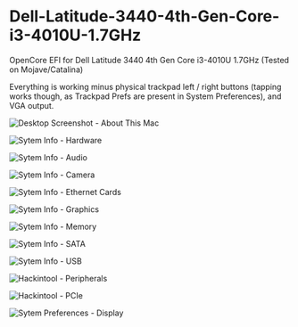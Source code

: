 # Dell-Latitude-3440-4th-Gen-Core-i3-4010U-1.7GHz
OpenCore EFI for Dell Latitude 3440 4th Gen Core i3-4010U 1.7GHz (Tested on Mojave/Catalina)

Everything is working minus physical trackpad left / right buttons (tapping works though, as Trackpad Prefs are present in System Preferences), and VGA output.

![Desktop Screenshot - About This Mac](Screenshots/Screenshot_01.png?raw=true "Desktop Screenshot - About This Mac")

![Sytem Info - Hardware](Screenshots/Screenshot_02.png?raw=true "System Info - Hardware")

![Sytem Info - Audio](Screenshots/Screenshot_03.png?raw=true "System Info - Audio")

![Sytem Info - Camera](Screenshots/Screenshot_04.png?raw=true "System Info - Camera")

![Sytem Info - Ethernet Cards](Screenshots/Screenshot_05.png?raw=true "System Info - Ethernet Cards")

![Sytem Info - Graphics](Screenshots/Screenshot_06.png?raw=true "System Info - Graphics")

![Sytem Info - Memory](Screenshots/Screenshot_07.png?raw=true "System Info - Memory")

![Sytem Info - SATA](Screenshots/Screenshot_08.png?raw=true "System Info - SATA")

![Sytem Info - USB](Screenshots/Screenshot_09.png?raw=true "System Info - USB")

![Hackintool - Peripherals](Screenshots/Screenshot_10.png?raw=true "Hackintool - Peripherals")

![Hackintool - PCIe](Screenshots/Screenshot_11.png?raw=true "Hackintool - PCIe")

![Sytem Preferences - Display](Screenshots/Screenshot_12.png?raw=true "System Preferences - Display")

